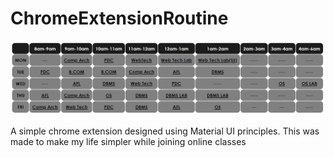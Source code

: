 # ChromeExtensionRoutine
![screenshot](Docs/ChromiumExtension.png)

A simple chrome extension designed using Material UI principles. This was made to make my life simpler while joining online classes
